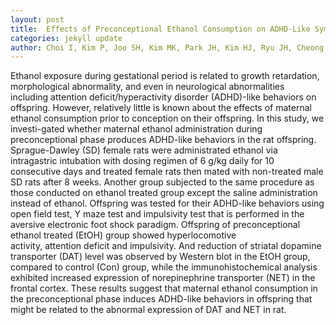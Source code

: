 ```yaml
---
layout: post
title:  Effects of Preconceptional Ethanol Consumption on ADHD-Like Symptoms in Sprague-Dawley Rat Offsprings
categories: jekyll update
author: Choi I, Kim P, Joo SH, Kim MK, Park JH, Kim HJ, Ryu JH, Cheong JH, Shin CY
---
```


Ethanol exposure during gestational period is related to growth retardation, morphological abnormality, and even in neurological abnormalities including attention deficit/hyperactivity disorder (ADHD)-like behaviors on offspring. However, relatively little is known about the effects of maternal ethanol consumption prior to conception on their offspring. In this study, we investi-gated whether maternal ethanol administration during preconceptional phase produces ADHD-like behaviors in the rat offspring. Sprague-Dawley (SD) female rats were administrated ethanol via intragastric intubation with dosing regimen of 6 g/kg daily for 10 consecutive days and treated female rats then mated with non-treated male SD rats after 8 weeks. Another group subjected to the same procedure as those conducted on ethanol treated group except the saline administration instead of ethanol. Offspring was tested for their ADHD-like behaviors using open field test, Y maze test and impulsivity test that is performed in the aversive electronic foot shock paradigm. Offspring of preconceptional ethanol treated (EtOH) group showed hyperlocomotive activity, attention deficit and impulsivity. And reduction of striatal dopamine transporter (DAT) level was observed by Western blot in the EtOH group, compared to control (Con) group, while the immunohistochemical analysis exhibited increased expression of norepinephrine transporter (NET) in the frontal cortex. These results suggest that maternal ethanol consumption in the preconceptional phase induces ADHD-like behaviors in offspring that might be related to the abnormal expression of DAT and NET in rat.
